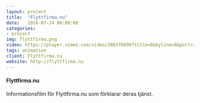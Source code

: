 ```yaml
---
layout: project
title:  "Flyttfirma.nu"
date:   2016-07-14 00:00:00
categories:
- project
img: flyttfirma.png
video: https://player.vimeo.com/video/208370899?title=0&byline=0&portrait=0
tags: animation
client: Flyttfirma.nu
website: http://flyttfirma.nu
---
```

#### Flyttfirma.nu
Informationsfilm för Flyttfirma.nu som förklarar deras tjänst.